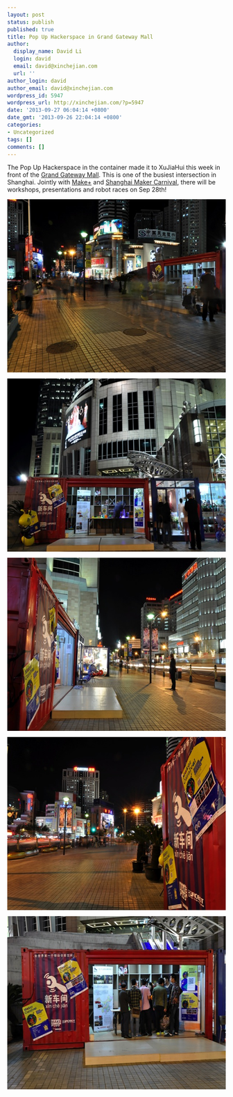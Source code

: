 ```yaml
---
layout: post
status: publish
published: true
title: Pop Up Hackerspace in Grand Gateway Mall
author:
  display_name: David Li
  login: david
  email: david@xinchejian.com
  url: ''
author_login: david
author_email: david@xinchejian.com
wordpress_id: 5947
wordpress_url: http://xinchejian.com/?p=5947
date: '2013-09-27 06:04:14 +0800'
date_gmt: '2013-09-26 22:04:14 +0800'
categories:
- Uncategorized
tags: []
comments: []
---
```

<p>The Pop Up Hackerspace in the container made it to XuJiaHui this week in front of the <a href="http://en.wikipedia.org/wiki/Grand_Gateway_Shanghai">Grand Gateway Mall</a>. This is one of the busiest intersection in Shanghai. Jointly with <a href="http://makeplus.org">Make+</a> and <a href="http://shanghaimakercarnival.com/sh-en/index.aspx">Shanghai Maker Carnival</a>, there will be workshops, presentations and robot races on Sep 28th!</p></p>
<p><img style="display:block; margin-left:auto; margin-right:auto;" src="/uploads/2013/09/DSC1124.jpg" alt="DSC1124" title="_DSC1124.jpg" border="0" width="600" height="398" /></p></p>
<p><img style="display:block; margin-left:auto; margin-right:auto;" src="/uploads/2013/09/DSC1127.jpg" alt="DSC1127" title="_DSC1127.jpg" border="0" width="600" height="398" /></p></p>
<p><img style="display:block; margin-left:auto; margin-right:auto;" src="/uploads/2013/09/DSC1159.jpg" alt="DSC1159" title="_DSC1159.jpg" border="0" width="600" height="398" /></p></p>
<p><img style="display:block; margin-left:auto; margin-right:auto;" src="/uploads/2013/09/DSC1167.jpg" alt="DSC1167" title="_DSC1167.jpg" border="0" width="600" height="398" /></p></p>
<p><img style="display:block; margin-left:auto; margin-right:auto;" src="/uploads/2013/09/DSC1207.jpg" alt="DSC1207" title="_DSC1207.jpg" border="0" width="600" height="398" /></p></p>
